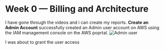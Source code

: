 # Week 0 — Billing and Architecture
I have gone through the videos and i can create my reports.
**Create an Admin Account**
successfully created an Admin user account on AWS using the IAM management console on the AWS poprtal.
![Admin user](https://user-images.githubusercontent.com/121178341/221856293-340239f6-abdf-4282-97be-41c11a9b8437.PNG)

I was about to grant the user access 
